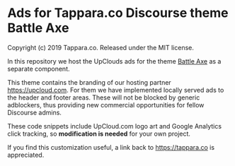 # Ads for Tappara.co Discourse theme Battle Axe

Copyright (c) 2019 Tappara.co. Released under the MIT license.

In this repository we host the UpClouds ads for the theme [Battle Axe](https://github.com/TapparaCo/discourse-theme-battle-axe-v2-home) as a separate component.

This theme contains the branding of our hosting partner https://upcloud.com. For them we have implemented locally served ads to the header and footer areas. These will not be blocked by generic adblockers, thus providing new commercial opportunities for fellow Discourse admins.

These code snippets include UpCloud.com logo art and Google Analytics click tracking, so **modification is needed** for your own project.

If you find this customization useful, a link back to https://tappara.co is appreciated.
